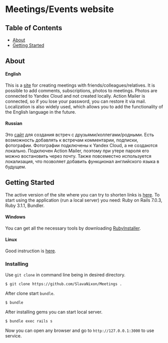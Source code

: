 # Meetings/Events website

## Table of Contents

- [About](#about)
- [Getting Started](#getting_started)

## About <a name = "about"></a>
#### English
This is a [site](http://search-meetings.herokuapp.com/ "click") for creating meetings with friends/colleagues/relatives. It is possible to add comments, subscriptions, photos to meetings. Photos are connected to Yandex Cloud and not created locally. Action Mailer is connected, so if you lose your password, you can restore it via mail. Localization is also widely used, which allows you to add the functionality of the English language in the future.
#### Russian
Это [сайт](http://search-meetings.herokuapp.com/ "click") для создания встреч с друзьями/коллегами/родными. Есть возможность добавлять к встречам комментарии, подписки, фотографии. Фотографии подключены к Yandex Cloud, а не создаются локально. Подключен Action Mailer, поэтому при утере пароля его можно востановить через почту. Также повсеместно используется локализация, что позволяет добавить функционал английского языка в будущем.

## Getting Started <a name = "getting_started"></a>
The active version of the site where you can try to shorten links is [here](http://search-meetings.herokuapp.com/ "here").
To start using the application (run a local server) you need: Ruby on Rails 7.0.3, Ruby 3.1.1, Bundler.
#### Windows
You can get all the necessary tools by downloading [RubyInstaller](https://rubyinstaller.org/ "RubyInstaller").
#### Linux
Good instruction is [here](https://www.tutorialspoint.com/ruby-on-rails/rails-installation.htm "here").

### Installing

Use `git clone` in command line being in desired directory.

```
$ git clone https://github.com/SlavaNixon/Meetings .
```

After clone start `bundle`.

```
$ bundle
```

After installing gems you can start local server.

```
$ bundle exec rails s
```
Now you can open any browser and go to `http://127.0.0.1:3000` to use service.

